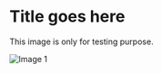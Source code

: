 # Title goes here
This image is only for testing purpose.

![Image 1](https://github.com/wsamuelw/R-Code/blob/master/Images/Distribution_by_Klout_Score.png)

